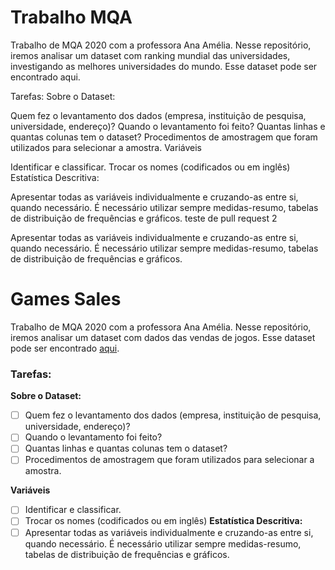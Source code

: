 # Trabalho MQA
Trabalho de MQA 2020 com a professora Ana Amélia. Nesse repositório, iremos analisar um dataset com ranking mundial das universidades, investigando as melhores universidades do mundo. Esse dataset pode ser encontrado aqui.

Tarefas:
Sobre o Dataset:

 Quem fez o levantamento dos dados (empresa, instituição de pesquisa, universidade, endereço)?
 Quando o levantamento foi feito?
 Quantas linhas e quantas colunas tem o dataset?
 Procedimentos de amostragem que foram utilizados para selecionar a amostra.
Variáveis

 Identificar e classificar.
 Trocar os nomes (codificados ou em inglês)
Estatística Descritiva:

Apresentar todas as variáveis individualmente e cruzando-as entre si, quando necessário. É necessário utilizar sempre medidas-resumo, tabelas de distribuição de frequências e gráficos. teste de pull request 2

Apresentar todas as variáveis individualmente e cruzando-as entre si, quando necessário. É necessário utilizar sempre medidas-resumo, tabelas de distribuição de frequências e gráficos.

# Games Sales
Trabalho de MQA 2020 com a professora Ana Amélia. Nesse repositório, iremos analisar um dataset com dados das vendas de jogos. Esse dataset pode ser encontrado [aqui](https://www.kaggle.com/gregorut/videogamesales).

### Tarefas: 

**Sobre o Dataset:**
- [ ] Quem fez o levantamento dos dados (empresa, instituição de pesquisa, universidade, endereço)? 
- [ ] Quando o levantamento foi feito? 
- [ ] Quantas linhas e quantas colunas tem o dataset? 
- [ ] Procedimentos de amostragem que foram utilizados para selecionar a amostra.

**Variáveis**
- [ ] Identificar e classificar.
- [ ] Trocar os nomes (codificados ou em inglês)
**Estatística Descritiva:**
- [ ] Apresentar todas as variáveis individualmente e cruzando-as entre si, quando necessário. É necessário utilizar sempre medidas-resumo, tabelas de distribuição de frequências e gráficos.
